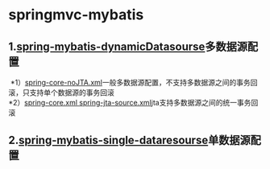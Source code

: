# springmvc-mybatis
1.<a href="https://github.com/weiXb/spring-mybatis/tree/master/spring-mybatis-dynamicDatasourse">spring-mybatis-dynamicDatasourse</a>多数据源配置
----
  *1）<a href="https://github.com/weiXb/spring-mybatis/blob/master/spring-mybatis-dynamicDatasourse/src/main/resources/spring-core-noJTA.xml">spring-core-noJTA.xml</a>一般多数据源配置，不支持多数据源之间的事务回滚，只支持单个数据源的事务回滚<br>
  *2）<a href="https://github.com/weiXb/spring-mybatis/blob/master/spring-mybatis-dynamicDatasourse/src/main/resources/spring-core.xml">spring-core.xml spring-jta-source.xml</a>jta支持多数据源之间的统一事务回滚<br>
  
2.<a href="https://github.com/weiXb/spring-mybatis/tree/master/spring-mybatis-single-dataresourse">spring-mybatis-single-dataresourse</a>单数据源配置
----
